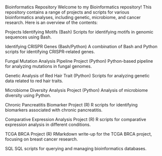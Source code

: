 Bioinformatics Repository
Welcome to my Bioinformatics repository! This repository contains a range of projects and scripts for various bioinformatics analyses, including genetic, microbiome, and cancer research. Here is an overview of the contents:

Projects
Identifying Motifs (Bash)
Scripts for identifying motifs in genomic sequences using Bash.

Identifying CRISPR Genes (Bash/Python)
A combination of Bash and Python scripts for identifying CRISPR-related genes.

Fungal Mutation Analysis Pipeline Project (Python)
Python-based pipeline for analyzing mutations in fungal genomes.

Genetic Analysis of Red Hair Trait (Python)
Scripts for analyzing genetic data related to red hair traits.

Microbiome Diversity Analysis Project (Python)
Analysis of microbiome diversity using Python.

Chronic Pancreatitis Biomarker Project (R)
R scripts for identifying biomarkers associated with chronic pancreatitis.

Comparative Expression Analysis Project (R)
R scripts for comparative expression analysis in different conditions.

TCGA BRCA Project (R)
RMarkdown write-up for the TCGA BRCA project, focusing on breast cancer research.

SQL
SQL scripts for querying and managing bioinformatics databases.
